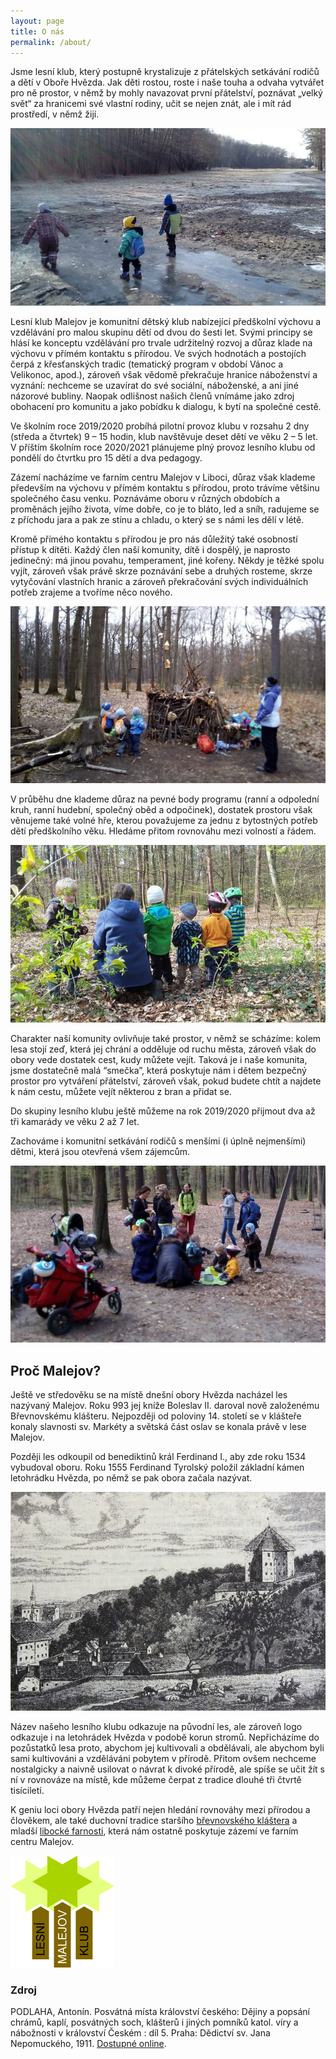 ```yaml
---
layout: page
title: O nás
permalink: /about/
---
```


Jsme lesní klub, který postupně krystalizuje z přátelských setkávání rodičů a dětí v Oboře Hvězda. Jak děti rostou, roste i naše touha a odvaha vytvářet pro ně prostor, v němž by mohly navazovat první přátelství, poznávat „velký svět“ za hranicemi své vlastní rodiny, učit se nejen znát, ale i mít rád prostředí, v němž žijí.

![Zimní bruslení](/assets/article_images/zimni_brusleni.jpg)

Lesní klub Malejov je komunitní dětský klub nabízející předškolní výchovu a vzdělávání pro malou skupinu dětí od dvou do šesti let. Svými principy se hlásí ke konceptu vzdělávání pro trvale udržitelný rozvoj a důraz klade na výchovu v přímém kontaktu s přírodou. Ve svých hodnotách a postojích čerpá z křesťanských tradic (tematický program v období Vánoc a Velikonoc, apod.), zároveň však vědomě překračuje hranice náboženství a vyznání: nechceme se uzavírat do své sociální, náboženské, a ani jiné názorové bubliny. Naopak odlišnost našich členů vnímáme jako zdroj obohacení pro komunitu a jako pobídku k dialogu, k bytí na společné cestě.

Ve školním roce 2019/2020 probíhá pilotní provoz klubu v rozsahu 2 dny (středa a čtvrtek) 9 – 15 hodin, klub navštěvuje deset dětí ve věku 2 – 5 let. V příštím školním roce 2020/2021 plánujeme plný provoz lesního klubu od pondělí do čtvrtku pro 15 dětí a dva pedagogy. 

Zázemí nacházíme ve farním centru Malejov v Liboci, důraz však klademe především na výchovu v přímém kontaktu s přírodou, proto trávíme většinu společného času venku. Poznáváme oboru v různých obdobích a proměnách jejího života, víme dobře, co je to bláto, led a sníh, radujeme se z příchodu jara a pak ze stínu a chladu, o který se s námi les dělí v létě.

Kromě přímého kontaktu s přírodou je pro nás důležitý také osobností přístup k dítěti. Každý člen naší komunity, dítě i dospělý, je naprosto jedinečný: má jinou povahu, temperament, jiné kořeny. Někdy je těžké spolu vyjít, zároveň však právě skrze poznávání sebe a druhých rosteme, skrze vytyčování vlastních hranic a zároveň překračování svých individuálních potřeb zrajeme a tvoříme něco nového.

![Skřítčí kutáliště](/assets/article_images/skritci_kutaliste.jpg)

V průběhu dne klademe důraz na pevné body programu (ranní a odpolední kruh, ranní hudební, společný oběd a odpočinek), dostatek prostoru však věnujeme také volné hře, kterou považujeme za jednu z bytostných potřeb dětí předškolního věku. Hledáme přitom rovnováhu mezi volností a řádem.

![Ornitologická procházka](/assets/article_images/ornitologicka_prochazka.jpg)

Charakter naší komunity ovlivňuje také prostor, v němž se scházíme: kolem lesa stojí zeď, která jej chrání a odděluje od ruchu města, zároveň však do obory vede dostatek cest, kudy můžete vejít. Taková je i naše komunita, jsme dostatečně malá “smečka”, která poskytuje nám i dětem bezpečný prostor pro vytváření přátelství, zároveň však, pokud budete chtít a najdete k nám cestu, můžete vejít některou z bran a přidat se.

Do skupiny lesního klubu ještě můžeme na rok 2019/2020 přijmout dva až tři kamarády ve věku 2 až 7 let.

Zachováme i komunitní setkávání rodičů s menšími (i úplně nejmenšími) dětmi, která jsou otevřená všem zájemcům.

![Pondělní setkání](/assets/article_images/pondelni_setkani.jpg)


Proč Malejov?
-------------

Ještě ve středověku se na místě dnešní obory Hvězda nacházel les nazývaný Malejov. Roku 993 jej kníže Boleslav II. daroval nově založenému Břevnovskému klášteru. Nejpozději od poloviny 14. století se v klášteře konaly slavnosti sv. Markéty a světská část oslav se konala právě v lese Malejov.

Později les odkoupil od benediktinů král Ferdinand I., aby zde roku 1534 vybudoval oboru. Roku 1555 Ferdinand Tyrolský položil základní kámen letohrádku Hvězda, po němž se pak obora začala nazývat.

![Obora s letohrádkem Hvězda na konci 19. století](/assets/article_images/hvezda_letohradek.jpg)

Název našeho lesního klubu odkazuje na původní les, ale zároveň logo odkazuje i na letohrádek Hvězda v podobě korun stromů. Nepřicházíme do pozůstatků lesa proto, abychom jej kultivovali a obdělávali, ale abychom byli sami kultivováni a vzděláváni pobytem v přírodě. Přitom ovšem nechceme nostalgicky a naivně usilovat o návrat k divoké přírodě, ale spíše se učit žít s ní v rovnováze na místě, kde můžeme čerpat z tradice dlouhé tři čtvrtě tisíciletí.

K geniu loci obory Hvězda patří nejen hledání rovnováhy mezi přírodou a člověkem, ale také duchovní tradice staršího [břevnovského kláštera][brevnov] a mladší [libocké farnosti][farnost], která nám ostatně poskytuje zázemí ve farním centru Malejov.

![Logo Lesního klubu Malejov](/assets/article_images/logo.png)


### Zdroj

PODLAHA, Antonín. Posvátná místa království českého: Dějiny a popsání chrámů, kaplí, posvátných soch, klášterů i jiných pomníků katol. víry a nábožnosti v království Českém : díl 5. Praha: Dědictví sv. Jana Nepomuckého, 1911. [Dostupné online][posvatna-mista].


[brevnov]: https://www.brevnov.cz/cs/
[farnost]: http://www.rkfliboc.cz/
[posvatna-mista]: http://www.digitalniknihovna.cz/mlp/view/uuid:4327b100-57fd-11dd-bb4b-000d606f5dc6
